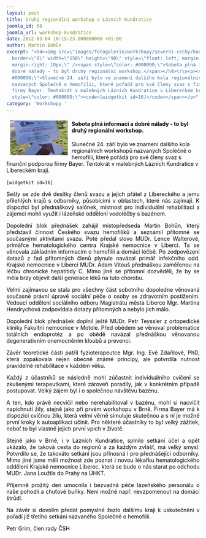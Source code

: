 ```yaml
---
layout: post
title: Druhý regionální workshop v Lázních Kundratice
joomla_id: 68
joomla_url: workshop-kundratice
date: 2012-03-04 10:15:23.000000000 +01:00
author: Martin Bohůn
excerpt: "<h4><img src=\"images/fotogalerie/workshopy/severni-cechy/kundratice_0.jpg\"
  border=\"0\" width=\"150\" height=\"90\" style=\"float: left; margin-left: 10px;
  margin-right: 10px;\" /><span style=\"color: #000000;\">Sobota plná informací a
  dobré nálady - to byl druhý regionální workshop.</span></h4>\r\n<p><span style=\"color:
  #000000;\">Slunečné 24. září bylo ve znamení dalšího kola regionálních workshopů
  nazvaných Společně o hemofilii, které pořádá pro své členy svaz s finanční podporou
  firmy Bayer. Tentokrát v malebných Lázních Kundratice v Libereckém kraji.</span></p>\r\n<p><span
  style=\"color: #000000;\"><code>[widgetkit id=16]</code></span></p>"
category: 'Workshopy '
---
```

<h4><img src="images/fotogalerie/workshopy/severni-cechy/kundratice_0.jpg" border="0" width="150" height="90" style="float: left; margin-left: 10px; margin-right: 10px;" /><span style="color: #000000;">Sobota plná informací a dobré nálady - to byl druhý regionální workshop.</span></h4>

<p><span style="color: #000000;">Slunečné 24. září bylo ve znamení dalšího kola regionálních workshopů nazvaných Společně o hemofilii, které pořádá pro své členy svaz s finanční podporou firmy Bayer. Tentokrát v malebných Lázních Kundratice v Libereckém kraji.</span></p>

<p><span style="color: #000000;"><code>[widgetkit id=16]</code></span></p>



<p style="text-align: justify;"><span style="color: #000000;">Sešly se zde dvě desítky členů svazu a jejich přátel z Libereckého a jemu přilehlých krajů s odborníky, působícími v oblastech, které nás zajímají. K dispozici byl přednáškový salónek, místnost pro individuální rehabilitaci a zájemci mohli využít i lázeňské oddělení vodoléčby s bazénem.</span></p>

<p style="text-align: justify;"><span style="color: #000000;">Dopolední blok přednášek zahájil místopředseda Martin Bohůn, který představil činnost Českého svazu hemofiliků a seznámil přítomné se současnými aktivitami svazu. Poté předal slovo MUDr. Lence Walterové, primářce hematologického centra Krajské nemocnice v Liberci. Ta se věnovala základním informacím o hemofilii a domácí léčbě. Po zodpovězení dotazů z řad přítomných členů plynule navázal primář infekčního odd. Krajské nemocnice v Liberci MUDr. Adam Vitouš přednáškou zaměřenou na léčbu chronické hepatitidy C. Mimo jiné se přítomní dozvěděli, že by se měla brzy objevit další generace léků na tuto chorobu. </span></p>

<p style="text-align: justify;"><span style="color: #000000;">Velmi zajímavou se stala pro všechny část sobotního dopoledne věnovaná současné právní úpravě sociální péče o osoby se zdravotním postižením. Vedoucí oddělení sociálního odboru Magistrátu města Liberce Mgr. Martina Hendrychová zodpovídala dotazy přítomných a nebylo jich málo.</span></p>

<p style="text-align: justify;"><span style="color: #000000;">Dopolední blok přednášek doplnil ještě MUDr. Petr Teyssler z ortopedické kliniky Fakultní nemocnice v Motole. Před obědem se věnoval problematice totálních endoprotéz a po obědě navázal přednáškou věnovanou degenerativním onemocněním kloubů a prevenci.</span></p>

<p style="text-align: justify;"><span style="color: #000000;">Závěr teoretické části patřil fyzioterapeutce Mgr. Ing. Evě Zdařilové, PhD, která zopakovala nejen obecně známé principy, ale potvrdila nutnost pravidelné rehabilitace v každém věku.</span></p>

<p style="text-align: justify;"><span style="color: #000000;">Každý z účastníků se následně mohl zúčastnit individuálního cvičení se zkušenými terapeutkami, které zároveň poradily, jak v konkrétním případě postupovat. Velký zájem byl i o společnou návštěvu bazénu.</span></p>

<p style="text-align: justify;"><span style="color: #000000;">A ten, kdo právě necvičil nebo nerehabilitoval v bazénu, mohl si nacvičit napíchnutí žíly, stejně jako při prvém workshopu v Brně. Firma Bayer má k dispozici cvičnou žílu, která velmi věrně simuluje skutečnou a s ní je možné první kroky k autoaplikaci učinit. Pro některé účastníky to byl velký zážitek, neboť to byl vlastně jejich první vpich v životě.</span></p>

<p style="text-align: justify;"><span style="color: #000000;">Stejně jako v Brně, i v Lázních Kundratice, splnilo setkání účel a opět ukázalo, že taková cesta do regionů a za každým zvlášť, má velký smysl. Potvrdilo se, že takováto setkání jsou přínosná i pro přednášející odborníky. Mimo jiné jsme měli možnost zde poznat i novou lékařku hematologického oddělení Krajské nemocnice Liberec, která se bude o nás starat po odchodu MUDr. Jana Loužila do Prahy na ÚHKT. </span></p>

<p style="text-align: justify;"><span style="color: #000000;">Příjemně prožitý den umocnila i bezvadná péče lázeňského personálu o naše pohodlí a chuťové buňky. Není možné např. nevzpomenout na domácí štrůdl.</span></p>

<p style="text-align: justify;"><span style="color: #000000;">Na závěr si dovolím předat pomyslné žezlo dalšímu kraji k uskutečnění v pořadí již třetího setkání nazvaného Společně o hemofilii.</span></p>

<p style="text-align: justify;"><span style="color: #000000;">Petr Grim, člen rady ČSH</span></p>
